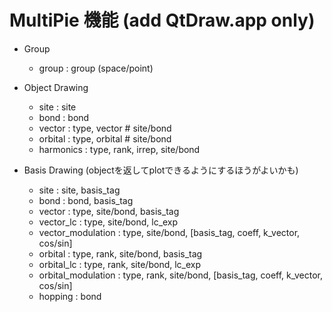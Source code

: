 # MultiPie 機能 (add QtDraw.app only)

- Group
    - group : group (space/point)

- Object Drawing
    - site : site
    - bond : bond
    - vector : type, vector # site/bond
    - orbital : type, orbital # site/bond
    - harmonics : type, rank, irrep, site/bond

- Basis Drawing (objectを返してplotできるようにするほうがよいかも)
    - site : site, basis_tag
    - bond : bond, basis_tag
    - vector : type, site/bond, basis_tag
    - vector_lc : type, site/bond, lc_exp
    - vector_modulation : type, site/bond, [basis_tag, coeff, k_vector, cos/sin]
    - orbital : type, rank, site/bond, basis_tag
    - orbital_lc : type, rank, site/bond, lc_exp
    - orbital_modulation : type, rank, site/bond, [basis_tag, coeff, k_vector, cos/sin]
    - hopping : bond
